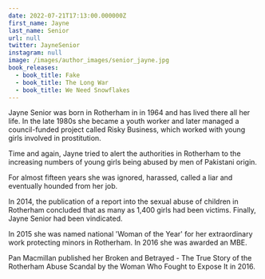 ```yaml
---
date: 2022-07-21T17:13:00.000000Z
first_name: Jayne
last_name: Senior
url: null
twitter: JayneSenior
instagram: null
image: /images/author_images/senior_jayne.jpg
book_releases:
  - book_title: Fake
  - book_title: The Long War
  - book_title: We Need Snowflakes
---
```

Jayne Senior was born in Rotherham in in 1964 and has lived there all her life. In the late 1980s she became a youth worker and later managed a council-funded project called Risky Business, which worked with young girls involved in prostitution.

Time and again, Jayne tried to alert the authorities in Rotherham to the increasing numbers of young girls being abused by men of Pakistani origin.

For almost fifteen years she was ignored, harassed, called a liar and eventually hounded from her job.

In 2014, the publication of a report into the sexual abuse of children in Rotherham concluded that as many as 1,400 girls had been victims. Finally, Jayne Senior had been vindicated.

In 2015 she was named national 'Woman of the Year' for her extraordinary work protecting minors in Rotherham. In 2016 she was awarded an MBE.

Pan Macmillan published her Broken and Betrayed - The True Story of the Rotherham Abuse Scandal by the Woman Who Fought to Expose It in 2016.